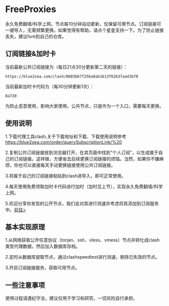 # FreeProxies
永久免费翻墙/科学上网，节点每10分钟自动更新，仅保留可用节点。订阅链接可一键导入，无需频繁更换。如果觉得有帮助，请点个星星支持一下。为了防止链接丢失，建议fork到自己的仓库。

## 订阅链接&加时卡
当前最新公共订阅链接为（每日21点30分更新第二天的链接）：
```
https://blue2sea.com/clash/8603b67f256a8ab1613f62637aad3b70
```
当前最新加时卡代码为（每30分钟更新1次）：
```
8a720
```

为防止恶意使用，影响大家使用。公共节点，只是作为一个入口，需要每天更换。
## 使用说明
1.下载代理工具clash,关于下载地址和下载、下载使用说明参考
https://blue2sea.com/order/querySubscriptionLink/%20


2.复制公共订阅链接放到浏览器打开，在其页面中找到“个人订阅”，以生成属于自己的订阅链接。这样做，方便省去后续更换订阅链接的烦恼。当然，如果你不嫌麻烦，你也可以直接每天手动更换链接使用公共订阅链接。

3.将属于自己的订阅链接粘贴到clash进导入，即可正常使用。

4.每天使用免费领取加时卡代码进行加时（加时见上节），实现永久免费翻墙/科学上网。

5.欢迎分享你发现的公开节点，我们会对其进行测速并考虑将其添加到订阅服务中。[前往>](https://github.com/bq2015/FreeProxies/issues/1)

## 基本实现原理
1.从网络获取公开任意协议（torjan、ssh、vless、vmess）节点并转化成clash类型代理数据，然后加入数据库存档。

2.定时从数据库提取节点，通过clashspeedtest进行测速，剔除已失效的节点。

3.开启订阅链接服务，获取可用节点。

## 一些注意事项
使用过程请遵纪守法，建议仅用于学习和研究，一切风险自行承担。
